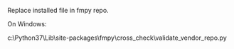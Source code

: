 Replace installed file in fmpy repo.

On Windows:

c:\Python37\Lib\site-packages\fmpy\cross_check\validate_vendor_repo.py

